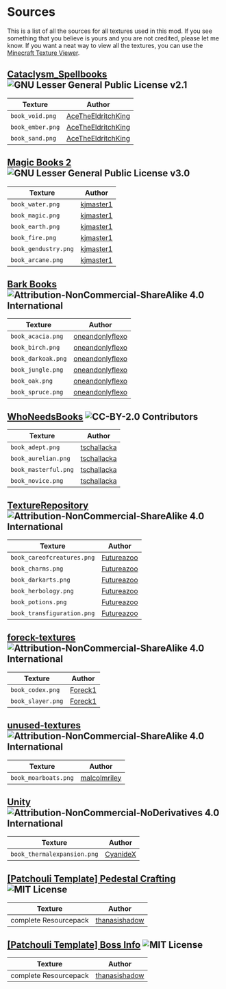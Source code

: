 # Sources

This is a list of all the sources for all textures used in this mod. If you see something that you believe is yours and you are not credited, please let me know.
If you want a neat way to view all the textures, you can use the [Minecraft Texture Viewer]().

## [Cataclysm_Spellbooks](https://www.curseforge.com/minecraft/mc-mods/cataclysm-spellbooks) ![GNU Lesser General Public License v2.1](https://img.shields.io/badge/License-LGPL%20v2.1-blue)

| Texture          | Author                                                                                                                                                                          |
|------------------|---------------------------------------------------------------------------------------------------------------------------------------------------------------------------------|
| `book_void.png`  | [AceTheEldritchKing](https://github.com/AceTheEldritchKing/Cataclysm_Spellbooks/blob/master/src/main/resources/assets/cataclysm_spellbooks/textures/item/abyss_spell_book.png)  |
| `book_ember.png` | [AceTheEldritchKing](https://github.com/AceTheEldritchKing/Cataclysm_Spellbooks/blob/master/src/main/resources/assets/cataclysm_spellbooks/textures/item/ignis_spell_book.png)  |
| `book_sand.png`  | [AceTheEldritchKing](https://github.com/AceTheEldritchKing/Cataclysm_Spellbooks/blob/master/src/main/resources/assets/cataclysm_spellbooks/textures/item/desert_spell_book.png) |

## [Magic Books 2](https://www.curseforge.com/minecraft/mc-mods/magicbooks2) ![GNU Lesser General Public License v3.0](https://img.shields.io/badge/License-LGPL%20v3.0-blue)

| Texture              | Author                                                                                                                                 |
|----------------------|----------------------------------------------------------------------------------------------------------------------------------------|
| `book_water.png`     | [kjmaster1](https://github.com/kjmaster1/MagicBooks2/blob/master/src/main/resources/assets/magicbooks2/textures/items/book_water.png)  |
| `book_magic.png`     | [kjmaster1](https://github.com/kjmaster1/MagicBooks2/blob/master/src/main/resources/assets/magicbooks2/textures/items/book_magic.png)  |
| `book_earth.png`     | [kjmaster1](https://github.com/kjmaster1/MagicBooks2/blob/master/src/main/resources/assets/magicbooks2/textures/items/book_earth.png)  |
| `book_fire.png`      | [kjmaster1](https://github.com/kjmaster1/MagicBooks2/blob/master/src/main/resources/assets/magicbooks2/textures/items/book_fire.png)   |
| `book_gendustry.png` | [kjmaster1](https://github.com/kjmaster1/MagicBooks2/blob/master/src/main/resources/assets/magicbooks2/textures/items/book_air.png)    |
| `book_arcane.png`    | [kjmaster1](https://github.com/kjmaster1/MagicBooks2/blob/master/src/main/resources/assets/magicbooks2/textures/items/book_arcane.png) |

## [Bark Books](https://www.curseforge.com/minecraft/mc-mods/bark-books) ![Attribution-NonCommercial-ShareAlike 4.0 International](https://img.shields.io/badge/License-CC%20BY--NC--SA%204.0-blue)

| Texture            | Author                                                                                                                                          |
|--------------------|-------------------------------------------------------------------------------------------------------------------------------------------------|
| `book_acacia.png`  | [oneandonlyflexo](https://github.com/oneandonlyflexo/barkbooks/blob/master/src/main/resources/assets/barkbooks/textures/items/book_acacia.png)  |
| `book_birch.png`   | [oneandonlyflexo](https://github.com/oneandonlyflexo/barkbooks/blob/master/src/main/resources/assets/barkbooks/textures/items/book_birch.png)   |
| `book_darkoak.png` | [oneandonlyflexo](https://github.com/oneandonlyflexo/barkbooks/blob/master/src/main/resources/assets/barkbooks/textures/items/book_darkoak.png) |
| `book_jungle.png`  | [oneandonlyflexo](https://github.com/oneandonlyflexo/barkbooks/blob/master/src/main/resources/assets/barkbooks/textures/items/book_jungle.png)  |
| `book_oak.png`     | [oneandonlyflexo](https://github.com/oneandonlyflexo/barkbooks/blob/master/src/main/resources/assets/barkbooks/textures/items/book_oak.png)     |
| `book_spruce.png`  | [oneandonlyflexo](https://github.com/oneandonlyflexo/barkbooks/blob/master/src/main/resources/assets/barkbooks/textures/items/book_spruce.png)  |

## [WhoNeedsBooks](https://www.curseforge.com/minecraft/mc-mods/whoneedsbooks) ![CC-BY-2.0 Contributors](https://img.shields.io/badge/License-CC--BY--2.0-blue)

| Texture              | Author                                                                                                                                                 |
|----------------------|--------------------------------------------------------------------------------------------------------------------------------------------------------|
| `book_adept.png`     | [tschallacka](https://github.com/tschallacka/whoneedsbooks/blob/master/src/main/resources/assets/whoneedsbooks/textures/items/spellbook.adept.png)     |
| `book_aurelian.png`  | [tschallacka](https://github.com/tschallacka/whoneedsbooks/blob/master/src/main/resources/assets/whoneedsbooks/textures/items/spellbook.aurelian.png)  |
| `book_masterful.png` | [tschallacka](https://github.com/tschallacka/whoneedsbooks/blob/master/src/main/resources/assets/whoneedsbooks/textures/items/spellbook.masterful.png) |
| `book_novice.png`    | [tschallacka](https://github.com/tschallacka/whoneedsbooks/blob/master/src/main/resources/assets/whoneedsbooks/textures/items/spellbook.novice.png)    |

## [TextureRepository](https://github.com/Futureazoo/TextureRepository) ![Attribution-NonCommercial-ShareAlike 4.0 International](https://img.shields.io/badge/License-CC%20BY--NC--SA%204.0-blue)

| Texture                    | Author                                                                                                                    |
|----------------------------|---------------------------------------------------------------------------------------------------------------------------|
| `book_careofcreatures.png` | [Futureazoo](https://github.com/Futureazoo/TextureRepository/blob/master/futureazoo/items/magic/tome_careofcreatures.png) |
| `book_charms.png`          | [Futureazoo](https://github.com/Futureazoo/TextureRepository/blob/master/futureazoo/items/magic/tome_charms.png)          |
| `book_darkarts.png`        | [Futureazoo](https://github.com/Futureazoo/TextureRepository/blob/master/futureazoo/items/magic/tome_darkarts.png)        |
| `book_herbology.png`       | [Futureazoo](https://github.com/Futureazoo/TextureRepository/blob/master/futureazoo/items/magic/tome_herbology.png)       |
| `book_potions.png`         | [Futureazoo](https://github.com/Futureazoo/TextureRepository/blob/master/futureazoo/items/magic/tome_potions.png)         |
| `book_transfiguration.png` | [Futureazoo](https://github.com/Futureazoo/TextureRepository/blob/master/futureazoo/items/magic/tome_transfiguration.png) |

## [foreck-textures](https://github.com/Foreck1/foreck-textures) ![Attribution-NonCommercial-ShareAlike 4.0 International](https://img.shields.io/badge/License-CC%20BY--NC--SA%204.0-blue)

| Texture           | Author                                                                                                         |
|-------------------|----------------------------------------------------------------------------------------------------------------|
| `book_codex.png`  | [Foreck1](https://github.com/Foreck1/foreck-textures/blob/main/textures/x16items/codex.png)                    |
| `book_slayer.png` | [Foreck1](https://github.com/Foreck1/foreck-textures/blob/main/textures/x16items/slayers_tattered_journal.png) |

## [unused-textures](https://github.com/malcolmriley/unused-textures) ![Attribution-NonCommercial-ShareAlike 4.0 International](https://img.shields.io/badge/License-CC%20BY--NC--SA%204.0-blue)

| Texture              | Author                                                                                              |
|----------------------|-----------------------------------------------------------------------------------------------------|
| `book_moarboats.png` | [malcolmriley](https://github.com/malcolmriley/unused-textures/blob/master/items/book_tattered.png) |

## [Unity](https://www.curseforge.com/minecraft/texture-packs/unity/files/2576530) ![Attribution-NonCommercial-NoDerivatives 4.0 International](https://img.shields.io/badge/License-CC%20BY--NC--ND%204.0-blue)

| Texture                     | Author                                                                                                                             |
|-----------------------------|------------------------------------------------------------------------------------------------------------------------------------|
| `book_thermalexpansion.png` | [CyanideX](https://github.com/Unity-Resource-Pack/Unity-Modded/blob/1.12/assets/thermalfoundation/textures/items/util/lexicon.png) |



## [\[Patchouli Template\] Pedestal Crafting](https://www.curseforge.com/minecraft/customization/pedestal-recipe-template-for-patchouli) ![MIT License](https://img.shields.io/badge/License-MIT-blue)

| Texture               | Author                                                            |
|-----------------------|-------------------------------------------------------------------|
| complete Resourcepack | [thanasishadow](https://www.curseforge.com/members/thanasishadow) |

## [\[Patchouli Template\] Boss Info](https://www.curseforge.com/minecraft/customization/patchouli-template-boss-info) ![MIT License](https://img.shields.io/badge/License-MIT-blue)

| Texture               | Author                                                            |
|-----------------------|-------------------------------------------------------------------|
| complete Resourcepack | [thanasishadow](https://www.curseforge.com/members/thanasishadow) |